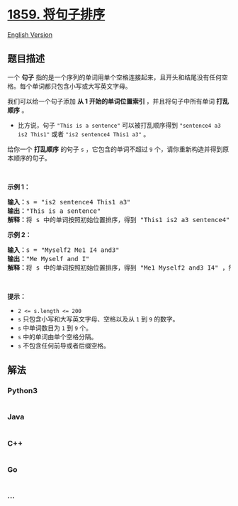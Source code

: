 # [1859. 将句子排序](https://leetcode.cn/problems/sorting-the-sentence)

[English Version](/solution/1800-1899/1859.Sorting%20the%20Sentence/README_EN.md)

## 题目描述

<!-- 这里写题目描述 -->

<p>一个 <strong>句子</strong> 指的是一个序列的单词用单个空格连接起来，且开头和结尾没有任何空格。每个单词都只包含小写或大写英文字母。</p>

<p>我们可以给一个句子添加 <strong>从 1 开始的单词位置索引 </strong>，并且将句子中所有单词 <strong>打乱顺序</strong> 。</p>

<ul>
	<li>比方说，句子 <code>"This is a sentence"</code> 可以被打乱顺序得到 <code>"sentence4 a3 is2 This1"</code> 或者 <code>"is2 sentence4 This1 a3"</code> 。</li>
</ul>

<p>给你一个 <strong>打乱顺序</strong> 的句子 <code>s</code> ，它包含的单词不超过 <code>9</code> 个，请你重新构造并得到原本顺序的句子。</p>

<p> </p>

<p><strong>示例 1：</strong></p>

<pre>
<b>输入：</b>s = "is2 sentence4 This1 a3"
<b>输出：</b>"This is a sentence"
<b>解释：</b>将 s 中的单词按照初始位置排序，得到 "This1 is2 a3 sentence4" ，然后删除数字。
</pre>

<p><strong>示例 2：</strong></p>

<pre>
<b>输入：</b>s = "Myself2 Me1 I4 and3"
<b>输出：</b>"Me Myself and I"
<b>解释：</b>将 s 中的单词按照初始位置排序，得到 "Me1 Myself2 and3 I4" ，然后删除数字。</pre>

<p> </p>

<p><strong>提示：</strong></p>

<ul>
	<li><code>2 <= s.length <= 200</code></li>
	<li><code>s</code> 只包含小写和大写英文字母、空格以及从 <code>1</code> 到 <code>9</code> 的数字。</li>
	<li><code>s</code> 中单词数目为 <code>1</code> 到 <code>9</code> 个。</li>
	<li><code>s</code> 中的单词由单个空格分隔。</li>
	<li><code>s</code> 不包含任何前导或者后缀空格。</li>
</ul>


## 解法

<!-- 这里可写通用的实现逻辑 -->

<!-- tabs:start -->

### **Python3**

<!-- 这里可写当前语言的特殊实现逻辑 -->

```python

```

### **Java**

<!-- 这里可写当前语言的特殊实现逻辑 -->

```java

```

### **C++**

```cpp

```

### **Go**

```go

```

### **...**

```

```

<!-- tabs:end -->